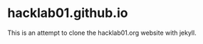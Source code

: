 hacklab01.github.io
===================
This is an attempt to clone the hacklab01.org website with jekyll.
